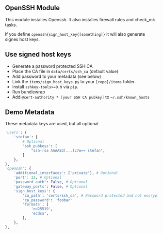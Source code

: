 OpenSSH Module
--------------

This module installes Openssh. It also installes firewall rules and check_mk tasks.

If you define `openssh{sign_host_key{[something]}` it will also generate signes host keys.

Use signed host keys
-------------
- Generate a password protected SSH CA
- Place the CA file in `data/certs/ssh_ca` (default value)
- Add password to your metadata (see below)
- Link the `items/sign_host_keys.py` to your `[repo]/items` folder.
- Install `sshkey-tools>=0.9` via `pip`.
- Run bundlewrap
- Add `@cert-authority * [your SSH CA pubkey]` to `~/.ssh/known_hosts`

Demo Metadata
-------------

These metadata keys are used, but all optional

```python
'users': {
    'stefan': {
        # Optional
        'ssh_pubkeys': [
            "ssh-rsa AAAAB3[...]c7w== stefan",
        ]
    },
},
'openssh': {
    'additional_interfaces': ['private'], # Optional
    'port': 22, # Optional
    'password_auth': False, # Optional
    'gateway_ports': False, # Optional
    'sign_host_keys': {
        'ca_path': 'certs/ssh_ca', # Password protected and not encrypted by bundlewrap
        'ca_password': 'foobar'
        'formats': [
            'ed25519',
            'ecdsa',
        ],
    },
},
```
